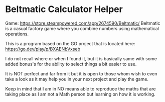 # Beltmatic Calculator Helper
Game: https://store.steampowered.com/app/2674590/Beltmatic/
Beltmatic is a casual factory game where you combine numbers using mathematical operations.

This is a program based on the GO project that is located here:
https://go.dev/play/p/BXAENbVxseb

I do not recall where or when I found it, but it is basically same with some added bonus's for the ability to select things a bit easier to use.

It is NOT perfect and far from it but it is open to those whom wish to even take a look as it may help you in your next project and play the game.

Keep in mind that I am in NO means able to reproduce the maths that are taking place as I am not a Math person but learning on how it is working.